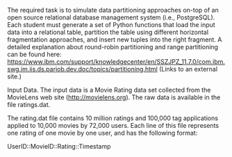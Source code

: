 The required task is to simulate data partitioning approaches on-top of an open source relational database management system (i.e., PostgreSQL). Each student must generate a set of Python functions that load the input data into a relational table, partition the table using different horizontal fragmentation approaches, and insert new tuples into the right fragment. A detailed explanation about round-robin partitioning and range partitioning can be found here: https://www.ibm.com/support/knowledgecenter/en/SSZJPZ_11.7.0/com.ibm.swg.im.iis.ds.parjob.dev.doc/topics/partitioning.html (Links to an external site.)

Input Data. The input data is a Movie Rating data set collected from the MovieLens web site (http://movielens.org). The raw data is available in the file ratings.dat.

The rating.dat file contains 10 million ratings and 100,000 tag applications applied to 10,000 movies by 72,000 users. Each line of this file represents one rating of one movie by one user, and has the following format:

UserID::MovieID::Rating::Timestamp
